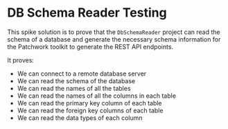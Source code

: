 # DB Schema Reader Testing

This spike solution is to prove that the `DbSchemaReader` project can read the schema of a database and generate the necessary schema information for the Patchwork toolkit to generate the REST API endpoints.

It proves:

- We can connect to a remote database server
- We can read the schema of the database
- We can read the names of all the tables
- We can read the names of all the columns in each table
- We can read the primary key column of each table
- We can read the foreign key columns of each table
- We can read the data types of each column